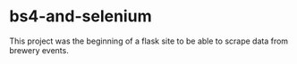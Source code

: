 # bs4-and-selenium
This project was the beginning of a flask site to be able to scrape data from brewery events.
